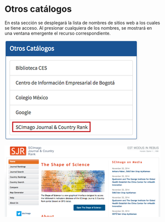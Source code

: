 # Otros catálogos

En esta sección se desplegará la lista de nombres de sitios web a los cuales se tiene acceso. Al presionar cualquiera de los nombres, se mostrará en una ventana emergente el recurso correspondiente.

![](Otros_catalogos.png)

![](Otros_catalogos2.png)